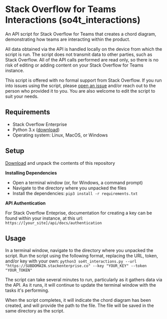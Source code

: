 # Stack Overflow for Teams Interactions (so4t_interactions)
An API script for Stack Overflow for Teams that creates a chord diagram, demonstrating how teams are interacting within the product.

All data obtained via the API is handled locally on the device from which the script is run. The script does not transmit data to other parties, such as Stack Overflow. All of the API calls performed are read only, so there is no risk of editing or adding content on your Stack Overflow for Teams instance.

This script is offered with no formal support from Stack Overflow. If you run into issues using the script, please [open an issue](https://github.com/jklick-so/so4t_interactions/issues) and/or reach out to the person who provided it to you. You are also welcome to edit the script to suit your needs.

## Requirements
* Stack Overflow Enterprise
* Python 3.x ([download](https://www.python.org/downloads/))
* Operating system: Linux, MacOS, or Windows

## Setup

[Download](https://github.com/jklick-so/so4t_interactions/archive/refs/heads/display_name.zip) and unpack the contents of this repository

**Installing Dependencies**

* Open a terminal window (or, for Windows, a command prompt)
* Navigate to the directory where you unpacked the files
* Install the dependencies: `pip3 install -r requirements.txt`

**API Authentication**

For Stack Overflow Enteprise, documentation for creating a key can be found within your instance, at this url: `https://[your_site]/api/docs/authentication`


## Usage
In a terminal window, navigate to the directory where you unpacked the script. 
Run the script using the following format, replacing the URL, token, and/or key with your own:
`python3 so4t_interactions.py --url "https://SUBDOMAIN.stackenterprise.co" --key "YOUR_KEY" --token "YOUR_TOKEN"`

The script can take several minutes to run, particularly as it gathers data via the API. As it runs, it will continue to update the terminal window with the tasks it's performing.

When the script completes, it will indicate the chord diagram has been created, and will provide the path to the file. The file will be saved in the same directory as the script.


